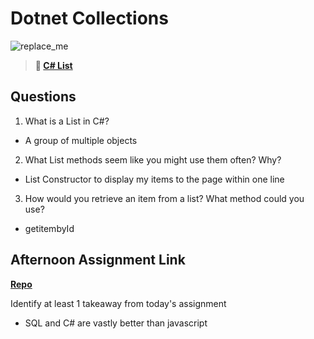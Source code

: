 # Dotnet Collections

![replace_me](https://codeworks.blob.core.windows.net/public/assets/img/illustrations/placeholder.svg)

> **📖 [C# List](https://codeworksacademy.com/fs-student-guide/resources/wk10/02-List-Methods)**

## Questions

1. What is a List in C#?
- A group of multiple objects 
2. What List methods seem like you might use them often? Why?
- List Constructor to display my items to the page within one line
3. How would you retrieve an item from a list? What method could you use?
- getitembyId
## Afternoon Assignment Link

**[Repo](https://github.com/samwgit/gregslist-dotnet)**

Identify at least 1 takeaway from today's assignment
- SQL and C# are vastly better than javascript
